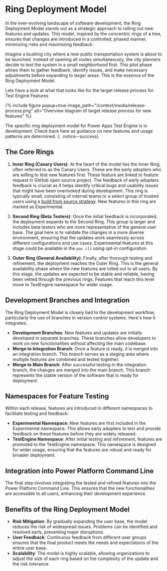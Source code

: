 # Ring Deployment Model

In the ever-evolving landscape of software development, the Ring Deployment Model stands out as a strategic approach to rolling out new features and updates. This model, inspired by the concentric rings of a tree, ensures that changes are introduced in a controlled, phased manner, minimizing risks and maximizing feedback.

Imagine a bustling city where a new public transportation system is about to be launched. Instead of opening all routes simultaneously, the city planners decide to test the system in a small neighborhood first. This pilot phase allows them to gather feedback, identify issues, and make necessary adjustments before expanding to larger areas. This is the essence of the Ring Deployment Model.

Lets have a look at what that looks like for the target release process for Test Engine Features

{% include figure popup=true image_path="/context/media/release-process.png" alt="Overview diagram of target release process for new features" %}

The specific ring deployment model for Power Apps Test Engine is in development. Check back here as guidance on new features and usage patterns are determined.
{: .notice--success}

## The Core Rings

1. **Inner Ring (Canary Users)**: At the heart of the model lies the Inner Ring, often referred to as the Canary Users. These are the early adopters who are willing to test new features first. These feature are linked to feature request in GitHub open source project. The feedback of early adopters feedback is crucial as it helps identify critical bugs and usability issues that might have been overlooked during development. This ring is typically small, consisting of internal teams or a select group of trusted users using a [build from source strategy](../examples/coe-kit-build-from-source-run-tests.md). New features in this ring are marked as Experimental.

2. **Second Ring (Beta Testers)**: Once the initial feedback is incorporated, the deployment expands to the Second Ring. This group is larger and includes beta testers who are more representative of the general user base. The goal here is to validate the changes in a more diverse environment, ensuring that the updates work seamlessly across different configurations and use cases. Experimental features at this stage could be available in the `pac cli` using opt-in configuration

3. **Outer Ring (General Availability)**: Finally, after thorough testing and refinement, the deployment reaches the Outer Ring. This is the general availability phase where the new features are rolled out to all users. By this stage, the updates are expected to be stable and reliable, having been vetted through the previous rings. Features that reach this level move to TestEngine namespace for wider usage.

## Development Branches and Integration

The Ring Deployment Model is closely tied to the development workflow, particularly the use of branches in version control systems. Here's how it integrates:

- **Development Branches**: New features and updates are initially developed in separate branches. These branches allow developers to work on new functionalities without affecting the main codebase.
- **Merge to Integration Branch**: Once a feature is ready, it is merged into an integration branch. This branch serves as a staging area where multiple features are combined and tested together.
- **Merge to Main Branch**: After successful testing in the integration branch, the changes are merged into the main branch. This branch represents the stable version of the software that is ready for deployment.

## Namespaces for Feature Testing

Within each release, features are introduced in different namespaces to facilitate testing and feedback:

- **Experimental Namespace**: New features are first included in the Experimental namespace. This allows early adopters to test and provide feedback on these features before they are widely released.
- **TestEngine Namespace**: After initial testing and refinement, features are promoted to the TestEngine namespace. This namespace is designed for wider usage, ensuring that the features are robust and ready for broader deployment.

## Integration into Power Platform Command Line

The final step involves integrating the tested and refined features into the Power Platform Command Line. This ensures that the new functionalities are accessible to all users, enhancing their development experience.

## Benefits of the Ring Deployment Model

- **Risk Mitigation**: By gradually expanding the user base, the model reduces the risk of widespread issues. Problems can be identified and resolved early, preventing major disruptions.
- **User Feedback**: Continuous feedback from different user groups ensures that the final product meets the needs and expectations of the entire user base.
- **Scalability**: The model is highly scalable, allowing organizations to adjust the size of each ring based on the complexity of the update and the risk tolerance.
